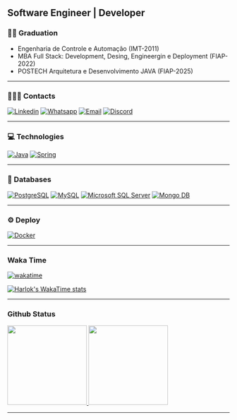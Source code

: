 ##  Software Engineer | Developer


### 👨‍🎓 Graduation
- Engenharia de Controle e Automação (IMT-2011)
- MBA Full Stack: Development, Desing, Engineergin e Deployment (FIAP-2022)
- POSTECH Arquitetura e Desenvolvimento JAVA (FIAP-2025)

---
### 👨🏻‍💻 Contacts
[![Linkedin](https://img.shields.io/badge/LinkedIn-0077B5?style=for-the-badge&logo=linkedin&logoColor=white)]([(https://www.linkedin.com/in/paulobof)](https://www.linkedin.com/in/paulobof-dev-backend-java))
[![Whatsapp](https://img.shields.io/badge/WhatsApp-25D366?style=for-the-badge&logo=whatsapp&logoColor=white)](https://wa.me/5511996293140)
[![Email](https://img.shields.io/badge/Email-005FF9?style=for-the-badge&logo=mail.Ru&logoColor=white)](mailto:paulobof@gmail.com)
[![Discord](https://img.shields.io/badge/Discord-7289DA?style=for-the-badge&logo=discord&logoColor=white)]([(https://discordapp.com/users/900034453248806912)](https://discordapp.com/users/900034453248806912))

---
### 💻  Technologies
[![Java](https://img.shields.io/badge/Java-ED8B00?style=for-the-badge&logo=java&logoColor=white)](https://docs.oracle.com/en/java/)
[![Spring](https://img.shields.io/badge/Spring-6DB33F?style=for-the-badge&logo=spring&logoColor=white)](https://docs.spring.io/spring-boot/docs/current/reference/htmlsingle)

---
### 💾  Databases
[![PostgreSQL](https://img.shields.io/badge/PostgreSQL-316192?style=for-the-badge&logo=postgresql&logoColor=white)](https://www.postgresql.org/docs/)
[![MySQL](https://img.shields.io/badge/MySQL-00000F?style=for-the-badge&logo=mysql&logoColor=white)](https://dev.mysql.com/doc)
[![Microsoft SQL Server](https://img.shields.io/badge/Microsoft_SQL_Server-CC2927?style=for-the-badge&logo=microsoft-sql-server&logoColor=white)](https://learn.microsoft.com/en-us/sql/sql-server/?view=sql-server-ver16)
[![Mongo DB](https://img.shields.io/badge/MongoDB-4EA94B?style=for-the-badge&logo=mongodb&logoColor=white)](https://www.mongodb.com/docs/)

--- 
### ⚙️ Deploy 
[![Docker](https://img.shields.io/badge/Docker-2496ED?style=for-the-badge&logo=docker&logoColor=white)](https://docs.docker.com)

---  
### Waka Time
  
[![wakatime](https://wakatime.com/badge/user/f7186d58-8fc0-474c-ac65-e9cea17c9b8b.svg)](https://wakatime.com/@f7186d58-8fc0-474c-ac65-e9cea17c9b8b)
  
[![Harlok's WakaTime stats](https://github-readme-stats.vercel.app/api/wakatime?username=@paulobof)](https://github.com/anuraghazra/github-readme-stats)

---
### Github Status
  <a href="https://github.com/paulobof">
  <img height="180em" src="https://github-readme-stats.vercel.app/api?username=paulobof&show_icons=true&theme=white&locale=pt-BR">
  <img height="180em" src="https://github-readme-stats.vercel.app/api/top-langs/?username=paulobof&layout=compact&theme=white&locale=pt-BR">

---    

